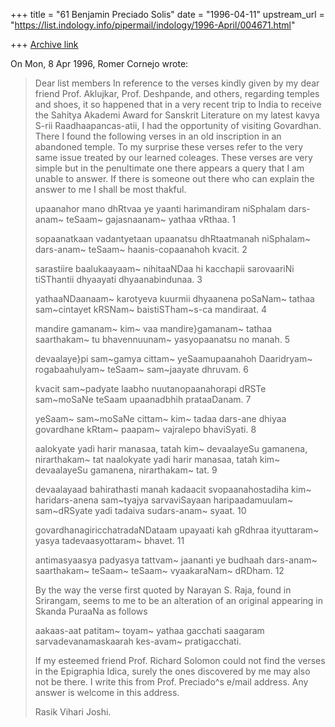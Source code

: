 +++
title = "61 Benjamin Preciado Solis"
date = "1996-04-11"
upstream_url = "https://list.indology.info/pipermail/indology/1996-April/004671.html"

+++
[Archive link](https://list.indology.info/pipermail/indology/1996-April/004671.html)



On Mon, 8 Apr 1996, Romer Cornejo wrote:

> Dear list members
> In reference to the verses kindly given by my dear friend Prof. 
> Aklujkar, Prof. Deshpande, and others, regarding temples and 
> shoes, it so happened that in a very recent trip to India to 
> receive the Sahitya Akademi Award for Sanskrit Literature on my 
> latest kavya S-rii Raadhaapancas-atii, I had the opportunity of 
> visiting Govardhan. There I found the following verses in an old 
> inscription in an abandoned temple. To my surprise these verses 
> refer to the very same issue treated by our learned coleages. 
> These verses are very simple but in the penultimate one there 
> appears a query that I am unable to answer. If there is someone 
> out there who can explain the answer to me I shall be most thakful.
> 
> upaanahor mano dhRtvaa ye yaanti harimandiram
> niSphalam dars-anam~ teSaam~ gajasnaanam~ yathaa vRthaa. 1
> 
> sopaanatkaan vadantyetaan upaanatsu dhRtaatmanah
> niSphalam~ dars-anam~ teSaam~ haanis-copaanahoh kvacit. 2
> 
> sarastiire baalukaayaam~ nihitaaNDaa hi kacchapii
> sarovaariNi tiSThantii dhyaayati dhyaanabindunaa. 3
> 
> yathaaNDaanaam~ karotyeva kuurmii dhyaanena poSaNam~
> tathaa sam~cintayet kRSNam~ baistiSTham~s-ca mandiraat. 4
> 
> mandire gamanam~ kim~ vaa mandire}gamanam~ tathaa
> saarthakam~ tu bhavennuunam~ yasyopaanatsu no manah. 5
> 
> devaalaye}pi sam~gamya cittam~ yeSaamupaanahoh
> Daaridryam~ rogabaahulyam~ teSaam~ sam~jaayate dhruvam. 6
> 
> kvacit sam~padyate laabho nuutanopaanahorapi
> dRSTe sam~moSaNe teSaam upaanadbhih prataaDanam. 7
> 
> yeSaam~ sam~moSaNe cittam~ kim~ tadaa dars-ane dhiyaa
> govardhane kRtam~ paapam~ vajralepo bhaviSyati. 8
> 
>    aalokyate yadi harir manasaa, tatah kim~
>    devaalayeSu gamanena, nirarthakam~ tat
>    naalokyate yadi harir manasaa, tatah kim~
>    devaalayeSu gamanena, nirarthakam~ tat. 9
> 
>    devaalayaad bahirathasti manah kadaacit
>    svopaanahostadiha kim~ haridars-anena
>    sam~tyajya sarvaviSayaan haripaadamuulam~
>    sam~dRSyate yadi tadaiva sudars-anam~ syaat. 10
> 
> govardhanagiricchatradaNDataam upayaati kah
> gRdhraa ityuttaram~ yasya tadevaasyottaram~ bhavet. 11
> 
> antimasyaasya padyasya tattvam~ jaananti ye budhaah
> dars-anam~ saarthakam~ teSaam~ teSaam~ vyaakaraNam~ dRDham. 12
> 
> By the way the verse first quoted by Narayan S. Raja, found in 
> Srirangam, seems to me to be an alteration of an original 
> appearing in Skanda PuraaNa as follows
> 
> aakaas-aat patitam~ toyam~ yathaa gacchati saagaram
> sarvadevanamaskaarah kes-avam~ pratigacchati.
> 
> If my esteemed friend Prof. Richard Solomon could not find the 
> verses in the Epigraphia Idica, surely the ones discovered by me 
> may also not be there.
> I write this from Prof. Preciado^s e/mail address. Any answer is 
> welcome in this address.
> 
> Rasik Vihari Joshi.
> 
> 
> 
> 

